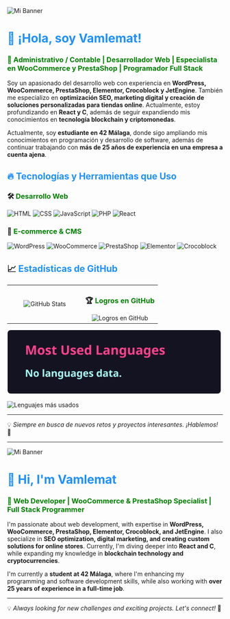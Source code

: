 <picture>
  <source media="(prefers-color-scheme: dark)" srcset="https://github.com/vamlemat/vamlemat/blob/main/imagen-logo-invertido.png">
  <source media="(prefers-color-scheme: light)" srcset="https://github.com/vamlemat/vamlemat/blob/main/imagen-logo.jpg">
  <img src="https://raw.githubusercontent.com/vamlemat/vamlemat/main/banner-light.jpg" alt="Mi Banner">
</picture>

# <span style="color: #1E90FF;">👋 ¡Hola, soy Vamlemat!</span>

### <span style="color: #008000;">🚀 Administrativo / Contable | Desarrollador Web | Especialista en WooCommerce y PrestaShop | Programador Full Stack</span>

Soy un apasionado del desarrollo web con experiencia en **WordPress, WooCommerce, PrestaShop, Elementor, Crocoblock y JetEngine**. También me especializo en **optimización SEO, marketing digital y creación de soluciones personalizadas para tiendas online**. Actualmente, estoy profundizando en **React y C**, además de seguir expandiendo mis conocimientos en **tecnología blockchain y criptomonedas**.

Actualmente, soy **estudiante en 42 Málaga**, donde sigo ampliando mis conocimientos en programación y desarrollo de software, además de continuar trabajando con **más de 25 años de experiencia en una empresa a cuenta ajena**.

## <span style="color: #1E90FF;">🔥 Tecnologías y Herramientas que Uso</span>

### 🛠️ <span style="color: #008000;">Desarrollo Web</span>
![HTML](https://img.shields.io/badge/HTML5-1E90FF?style=for-the-badge&logo=html5&logoColor=white)
![CSS](https://img.shields.io/badge/CSS3-1E90FF?style=for-the-badge&logo=css3&logoColor=white)
![JavaScript](https://img.shields.io/badge/JavaScript-F7DF1E?style=for-the-badge&logo=javascript&logoColor=black)
![PHP](https://img.shields.io/badge/PHP-777BB4?style=for-the-badge&logo=php&logoColor=white)
![React](https://img.shields.io/badge/React-61DAFB?style=for-the-badge&logo=react&logoColor=black)

### 🛒 <span style="color: #008000;">E-commerce & CMS</span>
![WordPress](https://img.shields.io/badge/WordPress-21759B?style=for-the-badge&logo=wordpress&logoColor=white)
![WooCommerce](https://img.shields.io/badge/WooCommerce-96588A?style=for-the-badge&logo=woocommerce&logoColor=white)
![PrestaShop](https://img.shields.io/badge/PrestaShop-DF0067?style=for-the-badge&logo=prestashop&logoColor=white)
![Elementor](https://img.shields.io/badge/Elementor-92003B?style=for-the-badge&logo=elementor&logoColor=white)
![Crocoblock](https://img.shields.io/badge/Crocoblock-5A67D8?style=for-the-badge&logo=crocoblock&logoColor=white)

## 📈 <span style="color: #1E90FF;">Estadísticas de GitHub</span>

<table>
  <tr>
    <td align="center" width="50%">
      <img src="https://github-readme-stats.vercel.app/api?username=vamlemat&show_icons=true&theme=radical" alt="GitHub Stats"/>
    </td>
    <td align="center" width="50%">
      <h3>🏆 <span style="color: #008000;">Logros en GitHub</span></h3>
      <img src="https://github-profile-trophy.vercel.app/?username=vamlemat&theme=onedark" alt="Logros en GitHub"/>
    </td>
  </tr>
</table>

<img src="languages.png" alt="Lenguajes más usados" width="500"/>


![Lenguajes más usados](https://github-readme-stats.vercel.app/api/top-langs/?username=vamlemat&show_icons=true&hide_border=true&count_private=true&theme=radical)


---
💡 _Siempre en busca de nuevos retos y proyectos interesantes. ¡Hablemos!_ 🚀

---

<picture>
  <source media="(prefers-color-scheme: dark)" srcset="https://github.com/vamlemat/vamlemat/blob/main/imagen-logo-invertido.png">
  <source media="(prefers-color-scheme: light)" srcset="https://github.com/vamlemat/vamlemat/blob/main/imagen-logo.jpg">
  <img src="https://raw.githubusercontent.com/vamlemat/vamlemat/main/banner-light.jpg" alt="Mi Banner">
</picture>

# <span style="color: #1E90FF;">👋 Hi, I'm Vamlemat</span>

### <span style="color: #008000;">🚀 Web Developer | WooCommerce & PrestaShop Specialist | Full Stack Programmer</span>

I'm passionate about web development, with expertise in **WordPress, WooCommerce, PrestaShop, Elementor, Crocoblock, and JetEngine**. I also specialize in **SEO optimization, digital marketing, and creating custom solutions for online stores**. Currently, I'm diving deeper into **React and C**, while expanding my knowledge in **blockchain technology and cryptocurrencies**.

I'm currently a **student at 42 Málaga**, where I'm enhancing my programming and software development skills, while also working with **over 25 years of experience in a full-time job**.

---
💡 _Always looking for new challenges and exciting projects. Let's connect!_ 🚀
